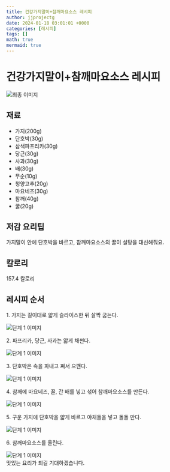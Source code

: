 ```yaml
---
title: 건강가지말이+참깨마요소스 레시피
author: jjprojectg
date: 2024-01-18 03:01:01 +0000
categories: [레시피]
tags: []
math: true
mermaid: true
---
```

<meta name="og:type" content="website"/>
<meta charset="UTF-8"/>
<div class="header">
  <h1>건강가지말이+참깨마요소스 레시피</h1>
</div>

<div class="container my-4">
  <div class="row">
    <div class="col-12 col-md-6">
      <div class="recipe-image">
        <img src="http://www.foodsafetykorea.go.kr/uploadimg/cook/10_01069_2.png" class="step-image" alt="최종 이미지"/>
      </div>
    </div>
    <div class="col-12 col-md-6">
      <div class="ingredients">
        <h2>재료</h2>
        <ul class="card">
          <li> 가지(200g) </li>
          <li>  단호박(30g) </li>
          <li> 삼색파프리카(30g) </li>
          <li>  당근(30g) </li>
          <li>  사과(30g) </li>
          <li> 배(30g) </li>
          <li>  무순(10g) </li>
          <li>  청양고추(20g) </li>
          <li> 마요네즈(30g) </li>
          <li>  참깨(40g) </li>
          <li>  꿀(20g) </li>
</ul>
      </div>
    </div>
    <div class="col-12 col-md-6">
      <div class="ingredients">
        <h2>저감 요리팁</h2>
        <div class="card"> 
          <p>
            가지말이 안에 단호박을 바르고, 참깨마요소스의 꿀이 설탕을 대신해줘요.
          </p>
        </div>
      </div>
      <div class="ingredients">
        <h2>칼로리</h2>
        <div class="card"> 
          <p>
            157.4 칼로리
          </p>
        </div>
      </div>
    </div>
  </div>

  <h2 class="my-4">레시피 순서</h2>
  <div class="card recipe-card">
    <div class="card-body recipe-step">
      <p class="card-text step-description">1. 가지는 길이대로 얇게
슬라이스한 뒤 살짝 굽는다.</p>
      <img src="http://www.foodsafetykorea.go.kr/uploadimg/cook/20_01069_1.JPG" alt="단계 1 이미지" class="step-image"/>
    </div>
  </div>
  <div class="card recipe-card">
    <div class="card-body recipe-step">
      <p class="card-text step-description">2. 파프리카, 당근, 사과는 얇게
채썬다.</p>
      <img src="http://www.foodsafetykorea.go.kr/uploadimg/cook/20_01069_2.JPG" alt="단계 1 이미지" class="step-image"/>
    </div>
  </div>
  <div class="card recipe-card">
    <div class="card-body recipe-step">
      <p class="card-text step-description">3. 단호박은 속을 파내고 쪄서
으깬다.</p>
      <img src="http://www.foodsafetykorea.go.kr/uploadimg/cook/20_01069_3.JPG" alt="단계 1 이미지" class="step-image"/>
    </div>
  </div>
  <div class="card recipe-card">
    <div class="card-body recipe-step">
      <p class="card-text step-description">4. 참깨에 마요네즈, 꿀, 간 배를
넣고 섞어 참깨마요소스를
만든다.</p>
      <img src="http://www.foodsafetykorea.go.kr/uploadimg/cook/20_01069_4.JPG" alt="단계 1 이미지" class="step-image"/>
    </div>
  </div>
  <div class="card recipe-card">
    <div class="card-body recipe-step">
      <p class="card-text step-description">5. 구운 가지에 단호박을 얇게 
바르고 야채들을 넣고 돌돌 만다.</p>
      <img src="http://www.foodsafetykorea.go.kr/uploadimg/cook/20_01069_5.JPG" alt="단계 1 이미지" class="step-image"/>
    </div>
  </div>
  <div class="card recipe-card">
    <div class="card-body recipe-step">
      <p class="card-text step-description">6. 참깨마요소스를 올린다.</p>
      <img src="http://www.foodsafetykorea.go.kr/uploadimg/cook/20_01069_6.JPG" alt="단계 1 이미지" class="step-image"/>
    </div>
  </div>

</div>
맛있는 요리가 되길 기대하겠습니다.
